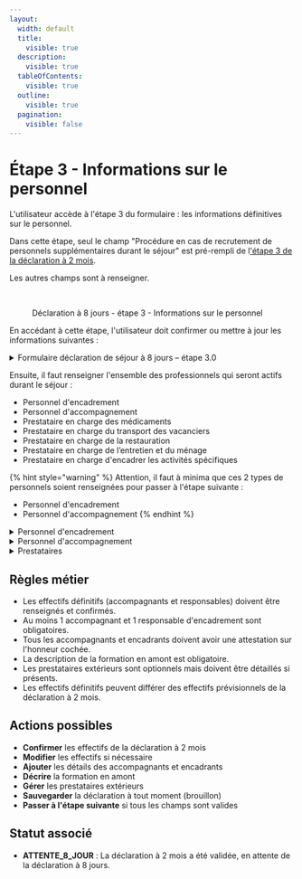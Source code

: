```yaml
---
layout:
  width: default
  title:
    visible: true
  description:
    visible: true
  tableOfContents:
    visible: true
  outline:
    visible: true
  pagination:
    visible: false
---
```


# Étape 3 - Informations sur le personnel

L'utilisateur accède à l'étape 3 du formulaire : les informations définitives sur le personnel.

Dans cette étape, seul le champ "Procédure en cas de recrutement de personnels supplémentaires durant le séjour" est pré-rempli de l['étape 3 de la déclaration à 2 mois](../declaration-a-2-mois/etape-3-informations-sur-le-personnel.md).&#x20;

Les autres champs sont à renseigner.&#x20;

<figure><img src="../../../.gitbook/assets/Capture d’écran 2025-07-06 à 15.59.48.png" alt=""><figcaption><p>Déclaration à 8 jours - étape 3 - Informations sur le personnel</p></figcaption></figure>

En accédant à cette étape, l'utilisateur doit confirmer ou mettre à jour les informations suivantes :

<details>

<summary>Formulaire déclaration de séjour à 8 jours – étape 3.0</summary>

<table><thead><tr><th width="237.98828125">Nom du champ</th><th width="101.32421875">Type</th><th width="103.90625">Obligatoire</th><th>Précision</th></tr></thead><tbody><tr><td>Procédure en cas de recrutement de personnels supplémentaires durant le séjour</td><td>Boutons radio</td><td>O</td><td>Pré-rempli avec les informations renseignées dans la déclaration à 2 mois</td></tr><tr><td>Organisation, contenu et durée d’une session de formation/information en amont de l’arrivée des vacanciers en vue de la coordination des équipes d’accompagnement</td><td>Texte</td><td>O</td><td></td></tr><tr><td>Encadrants</td><td>Liste de personnes</td><td>O</td><td>Détails des encadrants avec attestations obligatoires</td></tr><tr><td>Accompagnants</td><td>Liste de personnes</td><td>O</td><td>Détails des accompagnants avec attestations obligatoires</td></tr><tr><td>Formation</td><td>Zone de texte</td><td>O</td><td>Organisation, contenu et durée de la formation en amont</td></tr><tr><td>Prestataires médicaments</td><td>Liste de prestataires</td><td>N</td><td>Prestataires extérieurs en charge des médicaments</td></tr><tr><td>Prestataires transport</td><td>Liste de prestataires</td><td>N</td><td>Prestataires extérieurs en charge du transport</td></tr><tr><td>Prestataires restauration</td><td>Liste de prestataires</td><td>N</td><td>Prestataires extérieurs en charge de la restauration</td></tr><tr><td>Prestataires activités</td><td>Liste de prestataires</td><td>N</td><td>Prestataires extérieurs en charge d'activités spécifiques</td></tr><tr><td>Prestataires entretien</td><td>Liste de prestataires</td><td>N</td><td>Prestataires extérieurs en charge de l'entretien</td></tr></tbody></table>

</details>

Ensuite, il faut renseigner l'ensemble des professionnels qui seront actifs durant le séjour :&#x20;

* Personnel d'encadrement
* Personnel d'accompagnement
* Prestataire en charge des médicaments
* Prestataire en charge du transport des vacanciers
* Prestataire en charge de la restauration
* Prestataire en charge de l’entretien et du ménage
* Prestataire en charge d'encadrer les activités spécifiques

{% hint style="warning" %}
Attention, il faut à minima que ces 2 types de personnels soient renseignées pour passer à l'étape suivante :

* Personnel d'encadrement
* Personnel d'accompagnement
{% endhint %}

<details>

<summary>Personnel d'encadrement</summary>

Deux façons sont possibles pour rajouter le personnel encadrement :&#x20;

* Par un formulaire, en ajoutant 1 à 1 le personnel encadrant
* En réalisant un import de plusieurs personnels en copier / collant à partir d'un fichier Excel. Un model de fichier est disponible à l'utilisateur

Une fois la liste renseigné, l'utilisateur doit certifier sur l'honneur que les personnels renseignés ne sont pas inscrite au bulletin N°3 du casier judiciaire.&#x20;

#### Le formulaire

<table><thead><tr><th width="237.98828125">Nom du champ</th><th width="101.32421875">Type</th><th width="103.90625">Obligatoire</th><th>Précision</th></tr></thead><tbody><tr><td>Nom</td><td>Texte</td><td>O</td><td></td></tr><tr><td>Prénom</td><td>Texte</td><td>O</td><td></td></tr><tr><td>Date de naissance</td><td>Date</td><td>O</td><td></td></tr><tr><td>Compétence</td><td>Texte</td><td>O</td><td></td></tr><tr><td>Fonction</td><td>Liste de choix </td><td>O</td><td>Plusieurs choix, cumulables : <br>- Distributions des médicaments<br>- Transport des vacanciers<br>- Restauration<br>- Entretien des locaux<br>- Activités spécifiques<br>- Autre</td></tr><tr><td>Téléphone</td><td>Tel</td><td>O</td><td></td></tr></tbody></table>

#### Capture

<figure><img src="../../../.gitbook/assets/Capture d’écran 2025-07-06 à 16.32.37.png" alt=""><figcaption><p>Ajout du personnel encadrant</p></figcaption></figure>

</details>

<details>

<summary>Personnel d'accompagnement</summary>

Deux façons sont possibles pour rajouter le personnel d'accompagnement :&#x20;

* Par un formulaire, en ajoutant 1 à 1 le personnel d'accompagnement
* En réalisant un import de plusieurs personnels en copier / collant à partir d'un fichier Excel. Un model de fichier est disponible à l'utilisateur

Une fois la liste renseigné, l'utilisateur doit certifier sur l'honneur que les personnels renseignés ne sont pas inscrite au bulletin N°3 du casier judiciaire.&#x20;

#### Le formulaire

<table><thead><tr><th width="237.98828125">Nom du champ</th><th width="101.32421875">Type</th><th width="103.90625">Obligatoire</th><th>Précision</th></tr></thead><tbody><tr><td>Nom</td><td>Texte</td><td>O</td><td></td></tr><tr><td>Prénom</td><td>Texte</td><td>O</td><td></td></tr><tr><td>Date de naissance</td><td>Date</td><td>O</td><td></td></tr><tr><td>Compétence</td><td>Texte</td><td>O</td><td></td></tr><tr><td>Fonction</td><td>Liste de choix </td><td>O</td><td>Plusieurs choix, cumulables : <br>- Distributions des médicaments<br>- Transport des vacanciers<br>- Restauration<br>- Entretien des locaux<br>- Activités spécifiques<br>- Autre</td></tr><tr><td>Téléphone</td><td>Tel</td><td>O</td><td></td></tr></tbody></table>

#### Capture

<figure><img src="../../../.gitbook/assets/Capture d’écran 2025-07-06 à 16.46.21.png" alt=""><figcaption></figcaption></figure>

</details>

<details>

<summary>Prestataires</summary>

Pour renseigner l'ensemble des prestataires, il faut renseigner un formulaire, selon si le type de prestataire est une personne morale ou physique :&#x20;

* Prestataire en charge des médicaments
* Prestataire en charge du transport des vacanciers
* Prestataire en charge de la restauration
* Prestataire en charge de l’entretien et du ménage
* Prestataire en charge d'encadrer les activités spécifiques

<figure><img src="../../../.gitbook/assets/Capture d’écran 2025-07-06 à 16.52.50.png" alt=""><figcaption></figcaption></figure>

**Formulaire personne morale :**&#x20;

<table><thead><tr><th width="237.98828125">Nom du champ</th><th width="101.32421875">Type</th><th width="103.90625">Obligatoire</th><th>Précision</th></tr></thead><tbody><tr><td>Raison social</td><td>Texte</td><td>O</td><td></td></tr><tr><td>Nom commercial</td><td>Texte</td><td>O</td><td></td></tr><tr><td>Adresse</td><td>Texte</td><td>O</td><td>Utilisation de l'API adresse</td></tr><tr><td>Téléphone</td><td>Tel</td><td>O</td><td></td></tr><tr><td>Fonction</td><td>Liste de choix </td><td>O</td><td>Plusieurs choix, cumulables : <br>- Distributions des médicaments<br>- Transport des vacanciers<br>- Restauration<br>- Entretien des locaux<br>- Activités spécifiques<br>- Autre</td></tr><tr><td>Téléphone</td><td>Tel</td><td>O</td><td></td></tr></tbody></table>

**Formulaire personne physique :**

<table><thead><tr><th width="237.98828125">Nom du champ</th><th width="101.32421875">Type</th><th width="103.90625">Obligatoire</th><th>Précision</th></tr></thead><tbody><tr><td>Nom</td><td>Texte</td><td>O</td><td></td></tr><tr><td>Prénom</td><td>Texte</td><td>O</td><td></td></tr><tr><td>Date de naissance</td><td>Date</td><td>O</td><td></td></tr><tr><td>Compétence / Expérience</td><td>Texte</td><td>O</td><td></td></tr><tr><td>Téléphone</td><td>Tel</td><td>O</td><td></td></tr></tbody></table>

</details>

## Règles métier

* Les effectifs définitifs (accompagnants et responsables) doivent être renseignés et confirmés.
* Au moins 1 accompagnant et 1 responsable d'encadrement sont obligatoires.
* Tous les accompagnants et encadrants doivent avoir une attestation sur l'honneur cochée.
* La description de la formation en amont est obligatoire.
* Les prestataires extérieurs sont optionnels mais doivent être détaillés si présents.
* Les effectifs définitifs peuvent différer des effectifs prévisionnels de la déclaration à 2 mois.

## Actions possibles

* **Confirmer** les effectifs de la déclaration à 2 mois
* **Modifier** les effectifs si nécessaire
* **Ajouter** les détails des accompagnants et encadrants
* **Décrire** la formation en amont
* **Gérer** les prestataires extérieurs
* **Sauvegarder** la déclaration à tout moment (brouillon)
* **Passer à l'étape suivante** si tous les champs sont valides

## Statut associé

* **ATTENTE\_8\_JOUR** : La déclaration à 2 mois a été validée, en attente de la déclaration à 8 jours.

